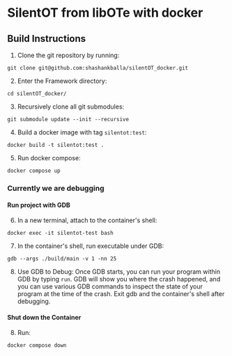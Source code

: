 # SilentOT from libOTe with docker

## Build Instructions 

1. Clone the git repository by running:
```
git clone git@github.com:shashankballa/silentOT_docker.git
```

2. Enter the Framework directory:
```
cd silentOT_docker/
```

3. Recursively clone all git submodules:
```
git submodule update --init --recursive
```

4. Build a docker image with tag `silentot:test`:
```
docker build -t silentot:test .
```

5. Run docker compose:
```
docker compose up
```

### Currently we are debugging

#### Run project with GDB

6. In a new terminal, attach to the container's shell:
```
docker exec -it silentot-test bash
```

7. In the container's shell, run executable under GDB: 
```
gdb --args ./build/main -v 1 -nn 25
```

8. Use GDB to Debug: Once GDB starts, you can run your program within GDB by typing `run`. GDB will show you where the crash happened, and you can use various GDB commands to inspect the state of your program at the time of the crash. Exit gdb and the container's shell after debugging.

#### Shut down the Container

8. Run:
```
docker compose down
```
